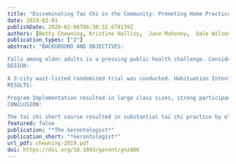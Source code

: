 ```yaml
---
title: "Disseminating Tai Chi in the Community: Promoting Home Practice and Improving Balance"
date: 2019-02-01
publishDate: 2020-02-08T06:30:32.678139Z
authors: [Betty Chewning, Kristine Hallisy,  Jane Mahoney,  Dale Wilson,  Nisaratana Sangasubana,  Ronald Gangnon]
publication_types: ["2"]
abstract: "BACKGROUND AND OBJECTIVES:

Falls among older adults is a pressing public health challenge. Considerable research documents that longer tai chi courses can reduce falls and improve balance. However, longer courses can be challenging to implement. Our goal was to evaluate whether a short 6-week modified tai chi course could be effective at reducing falls risk if older adults designed a personal home practice plan to receive a greater tai chi 'dose' during the 6 weeks.
DESIGN:

A 3-city wait-listed randomized trial was conducted. Habituation Intention and Social Cognitive Theories framed the 'coaching' strategy by which participants designed practice plans. RE-AIM and Treatment Fidelity Frameworks were used to evaluate implementation and dissemination issues. Three advisory groups advised the study on intervention planning, implementation, and evaluation. To measure effectiveness, we used Centers for Disease Control and Prevention recommended measures for falls risk including leg strength, balance, and mobility and gait. In addition, we measured balance confidence and executive function.
RESULTS:

Program Implementation resulted in large class sizes, strong participant retention, high program fidelity and effectiveness. Participants reported practicing an average of 6 days a week and more than 25 min/day. Leg strength, tandem balance, mobility and gait, balance confidence, and executive function were significantly better for the experimental group than control group.
CONCLUSION:

The tai chi short course resulted in substantial tai chi practice by older adults outside of class as well as better physical and executive function. The course reach, retention, fidelity, and implementation across 3 cities suggest strong potential for implementation and dissemination of the 6-week course."
featured: false
publication: "*The Gerontologist*"
publication_short: "*Gerontologist*"
url_pdf: chewning-2019.pdf
doi: https://doi.org/10.1093/geront/gnz006
---
```


